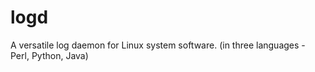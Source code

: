 logd
====

A versatile log daemon for Linux system software. (in three languages - Perl, Python, Java)

